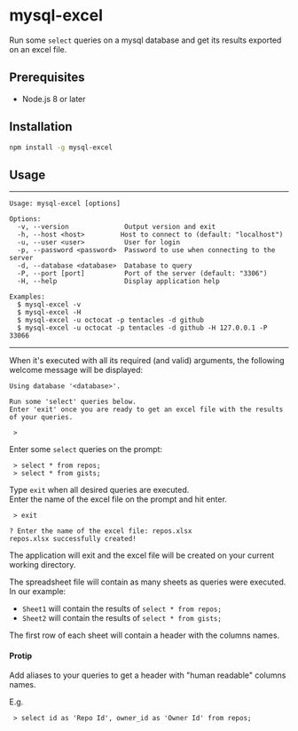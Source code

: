 # mysql-excel

Run some `select` queries on a mysql database and get its results exported on an excel file.

## Prerequisites

- Node.js 8 or later

## Installation

```bash
npm install -g mysql-excel
```

## Usage

-------

```
Usage: mysql-excel [options]

Options:
  -v, --version              Output version and exit
  -h, --host <host>         Host to connect to (default: "localhost")
  -u, --user <user>          User for login
  -p, --password <password>  Password to use when connecting to the server
  -d, --database <database>  Database to query
  -P, --port [port]          Port of the server (default: "3306")
  -H, --help                 Display application help

Examples:
  $ mysql-excel -v
  $ mysql-excel -H
  $ mysql-excel -u octocat -p tentacles -d github
  $ mysql-excel -u octocat -p tentacles -d github -H 127.0.0.1 -P 33066
```

------

When it's executed with all its required (and valid) arguments, the following welcome message will be displayed:

```
Using database '<database>'.

Run some 'select' queries below.
Enter 'exit' once you are ready to get an excel file with the results of your queries.

 >
```

Enter some `select` queries on the prompt:

```
 > select * from repos;
 > select * from gists;
```

Type `exit` when all desired queries are executed.
<br>
Enter the name of the excel file on the prompt and hit enter.

```
 > exit

? Enter the name of the excel file: repos.xlsx
repos.xlsx successfully created!
```

The application will exit and the excel file will be created on your current working directory.

The spreadsheet file will contain as many sheets as queries were executed.
<br>
In our example:

- `Sheet1` will contain the results of `select * from repos;`
- `Sheet2` will contain the results of `select * from gists;`

The first row of each sheet will contain a header with the columns names.

#### Protip
Add aliases to your queries to get a header with "human readable" columns names.

E.g.

```
 > select id as 'Repo Id', owner_id as 'Owner Id' from repos;
```
